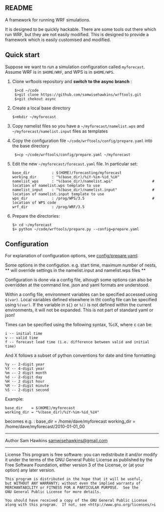 README
--------

A framework for running WRF simulations.

It is designed to be quickly hackable. There are some tools out there
which run WRF, but they are not easily modified. This is designed to provide 
a framework which is easily customised and modified. 

## Quick start

Suppose we want to run a simulation configuration called `myforecast`. Assume WRF is in `$HOME/WRF`, and WPS is in `$HOME/WPS`.

1. Clone wrftools repository and **switch to the async branch** :
    
    ```
     $>cd ~/code
     $>git clone https://github.com/samwisehawkins/wrftools.git
     $>git chekout async
    
    ```
    
2. Create a local base directory

    ```
    $>mkdir ~/myforecast
    ```

3. Copy namelist files so you have a `~/myforecast/namelist.wps` and `~/myforecast/namelist.input` files as templates
 
 
4. Copy the configuration file `~/code/wrftools/config/prepare.yaml` into the base directory
 
    ```
     $>cp ~/code/wrftools/config/prepare.yaml ~/myforecast
    ```
     
5. Edit the new `~/myforecast/forecast.yaml` file. In particular set:
 
    ```
    base_dir          : $(HOME)/forecasting/myforecast
    working_dir       : "%(base_dir)/%iY-%im-%id_%iH"
    namelist_wps      : "%(base_dir)/namelist.wps"                  # location of namelist.wps template to use
    namelist_input    : "%(base_dir)/namelist.input"                # location of namelist.input template to use
    wps_dir           : /prog/WPS/3.5                               # location of WPS code
    wrf_dir           : /prog/WRF/3.5        
    ```
    
8. Prepare the directories:
 
    ```
    $> cd ~/myforecast
    $> python ~/code/wrftools/prepare.py --config=prepare.yaml
    ```


## Configuration

For explanation of configuration options, see [config/prepare.yaml](config/prepare.yaml).

Some options in the configution. e.g. start time, maximum number of nests, 
** will override settings in the namelist.input and namelist.wps files **

Configuration is done via a config file, alhough some options can also be overridden 
at the command line. json and yaml formats are understood. 

Within a config file, environment variables can be specified accessed using `$(var)`.
Local variables defined elsewhere in tht config file can be specified  using `%(var)`.
If the variable in `${}` or `%()` is not defined within the current environments,
it will not be expanded. This is not part of standard yaml or json!

Times can be specified using the following syntax, %cX, where c can be:
  
    i -- initial time 
    v -- valid time 
    f -- forecast lead time (i.e. difference between valid and initial time)

And X follows a subset of python conventions for date and time formatting:

    %y -- 2-digit year
    %Y -- 4-digit year
    %m -- 2 digit month
    %d -- 2-digit day
    %H -- 2 digit hour
    %M -- 2-digit minute
    %S -- 2-digit second 


Example:

    base_dir    = $(HOME)/myforecast
    working_dir = "%(base_dir)/%iY-%im-%id_%iH"
    
becomes e.g. :
    base_dir = /home/dave/myforecast
    working_dir = /home/dave/myforecast/2010-01-01_00



 
----------
Author 
Sam Hawkins
samwisehawkins@gmail.com

---------
License
    This program is free software: you can redistribute it and/or modify
    it under the terms of the GNU General Public License as published by
    the Free Software Foundation, either version 3 of the License, or
    (at your option) any later version.

    This program is distributed in the hope that it will be useful,
    but WITHOUT ANY WARRANTY; without even the implied warranty of
    MERCHANTABILITY or FITNESS FOR A PARTICULAR PURPOSE.  See the
    GNU General Public License for more details.

    You should have received a copy of the GNU General Public License
    along with this program.  If not, see <http://www.gnu.org/licenses/>i
